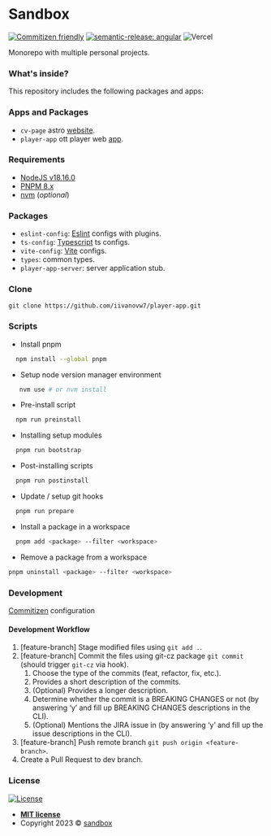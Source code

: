 # Sandbox

[![Commitizen friendly](https://img.shields.io/badge/commitizen-friendly-brightgreen.svg)](http://commitizen.github.io/cz-cli/)
[![semantic-release: angular](https://img.shields.io/badge/semantic--release-angular-e10079?logo=semantic-release)](https://github.com/semantic-release/semantic-release)
![Vercel](https://vercel-badge-fsohe4js4-iivanovw7.vercel.app/api/iivanovw7/sandbox)

Monorepo with multiple personal projects.

### What's inside?

This repository includes the following packages and apps:

### Apps and Packages

- `cv-page` astro [website](apps/cv-page/README.md).
- `player-app` ott player web [app]().

### Requirements

- [NodeJS v18.16.0](https://nodejs.org/en/)
- [PNPM 8.x](https://pnpm.io/)
- [nvm](https://github.com/nvm-sh/nvm) (*optional*)

### Packages

- `eslint-config`: [Eslint](https://eslint.org/) configs with plugins.
- `ts-config`: [Typescript](https://www.typescriptlang.org/) ts configs.
- `vite-config`: [Vite](https://vitejs.dev/) configs.
- `types`: common types.
- `player-app-server`: server application stub.

### Clone

`git clone https://github.com/iivanovw7/player-app.git` <br />

### Scripts

- Install pnpm

```bash
  npm install --global pnpm
```

- Setup node version manager environment

```bash
   nvm use # or nvm install
```

- Pre-install script

```bash
  npm run preinstall
```

- Installing setup modules

```bash
  pnpm run bootstrap
```

- Post-installing scripts

```bash
  pnpm run postinstall
```

- Update / setup git hooks

```bash
  pnpm run prepare
```

- Install a package in a workspace

```bash
  pnpm add <package> --filter <workspace>
```

- Remove a package from a workspace

```bash
pnpm uninstall <package> --filter <workspace>
```

### Development

[Commitizen](https://github.com/commitizen/cz-cli) configuration

#### Development Workflow

1. [feature-branch] Stage modified files using `git add .`.
2. [feature-branch] Commit the files using git-cz package `git commit` (should trigger `git-cz` via hook).
    1. Choose the type of the commits (feat, refactor, fix, etc.).
    2. Provides a short description of the commits.
    3. (Optional) Provides a longer description.
    4. Determine whether the commit is a BREAKING CHANGES or not (by answering ‘y’ and fill up BREAKING CHANGES
       descriptions in the CLI).
    5. (Optional) Mentions the JIRA issue in (by answering ‘y’ and fill up the issue descriptions in the CLI).
3. [feature-branch] Push remote branch `git push origin <feature-branch>`.
4. Create a Pull Request to dev branch.

### License

[![License](http://img.shields.io/:license-mit-blue.svg?style=flat-square)](http://badges.mit-license.org)

- **[MIT license](http://opensource.org/licenses/mit-license.php)**
- Copyright 2023 © <a href="https://github.com/iivanovw7/sandbox" target="_blank">sandbox</a>

